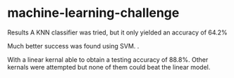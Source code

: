 # machine-learning-challenge
Results
A KNN classifier was tried, but it only yielded an accuracy of 64.2%

Much better success was found using SVM. .

With a linear kernal able to obtain a testing accuracy of 88.8%. Other kernals were attempted but none of them could beat the linear model.
